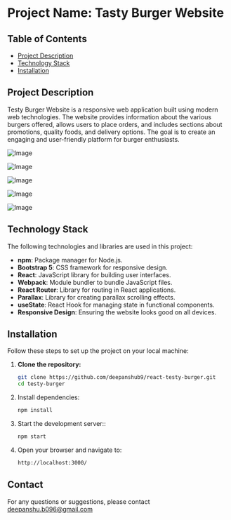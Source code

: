 # Project Name: Tasty Burger Website

## Table of Contents

- [Project Description](#project-description)
- [Technology Stack](#technology-stack)
- [Installation](#installation)

## Project Description

Testy Burger Website is a responsive web application built using modern web technologies. The website provides information about the various burgers offered, allows users to place orders, and includes sections about promotions, quality foods, and delivery options. The goal is to create an engaging and user-friendly platform for burger enthusiasts.

![Image](https://github.com/user-attachments/assets/5d305e2f-4728-499b-99d3-00fd85c2d2c7)

![Image](https://github.com/user-attachments/assets/86c4aa7c-f180-4b4d-b4f4-ac3b7bcca07c)

![Image](https://github.com/user-attachments/assets/cadfdb84-37bd-4b29-88a4-b7242ac85b96)

![Image](https://github.com/user-attachments/assets/aca37a53-8bb1-48c8-8238-5ced6a7f85db)

![Image](https://github.com/user-attachments/assets/88898b69-48aa-4303-a400-344e22d2ca5d)

## Technology Stack

The following technologies and libraries are used in this project:

- **npm**: Package manager for Node.js.
- **Bootstrap 5**: CSS framework for responsive design.
- **React**: JavaScript library for building user interfaces.
- **Webpack**: Module bundler to bundle JavaScript files.
- **React Router**: Library for routing in React applications.
- **Parallax**: Library for creating parallax scrolling effects.
- **useState**: React Hook for managing state in functional components.
- **Responsive Design**: Ensuring the website looks good on all devices.

## Installation

Follow these steps to set up the project on your local machine:

1. **Clone the repository:**
   ```bash
   git clone https://github.com/deepanshub9/react-testy-burger.git
   cd testy-burger
   ```
2. Install dependencies:
   ```bash
   npm install
   ```
3. Start the development server::
   ```bash
   npm start
   ```
4. Open your browser and navigate to:
   ```bash
   http://localhost:3000/
   ```

## Contact

For any questions or suggestions, please contact [deepanshu.b096@gmail.com](mailto:deepanshu.b096@gmail.com)

